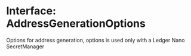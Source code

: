 # Interface: AddressGenerationOptions

Options for address generation, options is used only with a Ledger Nano SecretManager
